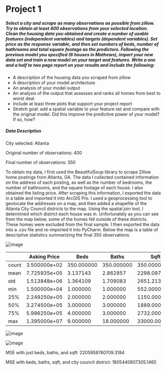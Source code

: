 # Project 1

##### Select a city and scrape as many observations as possible from zillow. Try to obtain at least 400 observations from your selected location. Clean the housing data you obtained and create a number of usable features (independent variables) and targets (dependent variables). Set price as the response variable, and then set numbers of beds, number of bathrooms and total square footage as the predictors. Following the previous model you specified (6 houses in Mathews), import your new data set and train a new model on your target and features. Write a one and a half to two page report on your results and include the following:
- A description of the housing data you scraped from zillow
- A description of your model architecture
- An analysis of your model output
- An analysis of the output that assesses and ranks all homes from best to worst deal
- Include at least three plots that support your project report
- Stretch goal: add a spatial variable to your feature set and compare with the original model. Did this improve the predictive power of your model? If so, how?

##### Data Description

City selected: Atlanta

Original number of observations: 400

Final number of observations: 350

To obtain my data, I first used the BeautifulSoup library to scrape Zillow home postings from Atlanta, GA. The data I collected contained information on the address of each posting, as well as the number of bedrooms, the number of bathrooms, and the square footage of each house. I also obtained the listing price. 
After scraping this information, I exported the data in a table and imported it into ArcGIS Pro. I used a geoprocessing tool to geolocate the addresses on a map, and then added a shapefile of the Atlanta City Council districts to the map. Using the spatial join tool, I determined which district each house was in. Unfortunately as you can see from the map below, some of the homes fell outside of these districts. These homes were excluded from the final sample. I then exported the data into a .csv file and re-imported it into PyCharm. Below the map is a table of descriptive statistics summarizing the final 350 observations. 

![image](https://user-images.githubusercontent.com/78189165/109401451-d97fab00-791c-11eb-9acc-52d5ef3d9386.png)

|   |Asking Price|Beds|Baths|Sqft|
|---|-----|----|----|------|
|count|3.500000e+02|350.000000|350.000000|350.000000|
|mean|7.725935e+05|3.137143|2.862857|2298.097143|
|std|1.513848e+06|1.364109|1.709083|2651.213030|
|min|1.500000e+04|1.000000|1.000000|552.000000|
|25%|2.249250e+05|2.000000|2.000000|1150.000000|
|50%|3.274500e+05|3.000000|3.000000|1889.000000|
|75%|5.986250e+05|4.000000|3.000000|2732.000000|
|max|1.395000e+07|9.000000|18.000000|33000.000000|




![image](https://user-images.githubusercontent.com/78189165/109555679-d6fb8d80-7aa3-11eb-8113-7fa5617d980c.png)

![image](https://user-images.githubusercontent.com/78189165/109556082-5721f300-7aa4-11eb-8ffd-ee08c3accc16.png)



MSE with just beds, baths, and sqft: 2205958780709.3184 

MSE with beds, baths, sqft, and city council district: 1805440807305.1465

